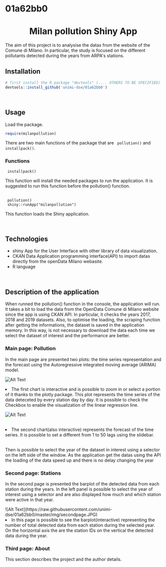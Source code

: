 # 01a62bb0

<h1 align="center">Milan pollution Shiny App </h1>
<p> The aim of this project is to analysise the datas from the website of the Comune di Milano. In particular, the study is focused on the different pollutants detected during the years from ARPA's stations. 
<br>
<h2> Installation</h2>

```R
# first install the R package "devtools" (.... OTHERS TO BE SPECIFIED) if not installed
devtools::install_github('unimi-dse/01a62bb0')
```

<br>
<h2> Usage</h2>
<p> Load the package. </p>

```R
require(milanpollution)
```

<p> There are two main functions of the package that are <code> pollution()</code> and <code> installpack()</code>. </p>
  
 <h3> Functions </h3>
 <code> installpack()</code>
 <p>This function will install the needed packages to run the application. <bold> It is suggested </bold> to run this function before the <italic> pollution() </italic> function. </p>

<br>
 <code> pollution()</code>
 <br>
 <code> shiny::runApp("milanpollution") </code>
  <p> This function loads the Shiny  application. </p>
  
  <br>
 
 <h2> Technologies </h2>
 
- shiny App for the User Interface with other library of data visualization.
- CKAN Data Application programming interface(API) to import datas directly from the openData Milano webasite.
- R language

<br>
 <h2> Description of the application </h2>
<p> When runned the pollution() function in the console, the application will run. It takes a bit to load the data from the OpenData Comune di Milano website since the app is using CKAN API. In particular, it checks the years 2017, 2018 and 2019 datasets. Also, to optimise the loading, the scraping function after getting the informations, the dataset is saved in the application memory. In this way, is not necessary to download the data each time we select the dataset of interest and the performance are better. </p>

<h3> Main page: Pollution </h3>

<p> In the main page are presented two plots: the time series representation and the forecast using the Autoregressive integrated moving average (ARIMA) model. 
 
 ![Alt Text](https://raw.githubusercontent.com/unimi-dse/01a62bb0/master/img/mainpage.JPG)

  <li> The first chart is interactive and is possible to zoom in or select a portion of it thanks to the plotly package. This plot represents the time series of the data deteceted by every station day by day. It is possible to check the Checkbox to enable the visualization of the linear regression line.  </li>
  
 ![Alt Text](https://raw.githubusercontent.com/unimi-dse/01a62bb0/master/img/mainpage2.JPG)

<br>

  <li> The second chart(also interactive) represents the forecast of the time series. It is possible to set a different from 1 to 50 lags using the slidebar. </li>
  <br>

  <p> Then is possible to select the year of the dataset in interest using a selector on the left side of the window. As the application get the datas using the API the loading of the data speed up and there is no delay changing the year</p>


<h3> Second page: Stations </h3>

<p> In the second page is presented the barplot of the detected data from each station during the years. In the left panel is possible to select the year of interest using a selector and are also displayed how much and which station were active in that year.
 </p>
![Alt Text](https://raw.githubusercontent.com/unimi-dse/01a62bb0/master/img/secondpage.JPG)

  <li>  In this page is possible to see the barplot(interactive) representing the number of total detected data from each station during the selected year. On the horizontal axis the are the station IDs on the vertical the detected data during the year. </li>

<h3> Third page: About </h3>
<p> This section describes the project and the author details. </p>
